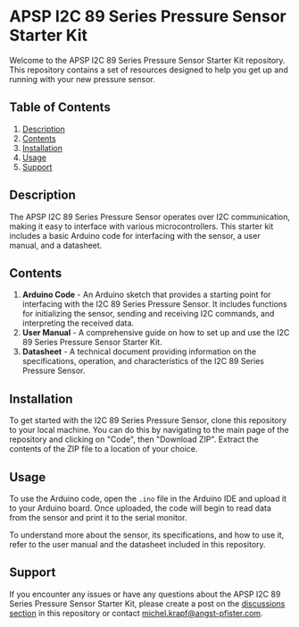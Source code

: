 # APSP I2C 89 Series Pressure Sensor Starter Kit

Welcome to the APSP I2C 89 Series Pressure Sensor Starter Kit repository. This repository contains a set of resources designed to help you get up and running with your new pressure sensor. 

## Table of Contents
1. [Description](#description)
2. [Contents](#contents)
3. [Installation](#installation)
4. [Usage](#usage)
5. [Support](#support)

## Description
The APSP I2C 89 Series Pressure Sensor operates over I2C communication, making it easy to interface with various microcontrollers. This starter kit includes a basic Arduino code for interfacing with the sensor, a user manual, and a datasheet.

## Contents
1. **Arduino Code** - An Arduino sketch that provides a starting point for interfacing with the I2C 89 Series Pressure Sensor. It includes functions for initializing the sensor, sending and receiving I2C commands, and interpreting the received data.
2. **User Manual** - A comprehensive guide on how to set up and use the I2C 89 Series Pressure Sensor Starter Kit.
3. **Datasheet** - A technical document providing information on the specifications, operation, and characteristics of the I2C 89 Series Pressure Sensor.

## Installation
To get started with the I2C 89 Series Pressure Sensor, clone this repository to your local machine. You can do this by navigating to the main page of the repository and clicking on "Code", then "Download ZIP". Extract the contents of the ZIP file to a location of your choice.

## Usage
To use the Arduino code, open the `.ino` file in the Arduino IDE and upload it to your Arduino board. Once uploaded, the code will begin to read data from the sensor and print it to the serial monitor.

To understand more about the sensor, its specifications, and how to use it, refer to the user manual and the datasheet included in this repository.

## Support
If you encounter any issues or have any questions about the APSP I2C 89 Series Pressure Sensor Starter Kit, please create a post on the [discussions section](https://github.com/APSP-AG/89_starterkit_documentation/discussions) in this repository or contact michel.krapf@angst-pfister.com.



